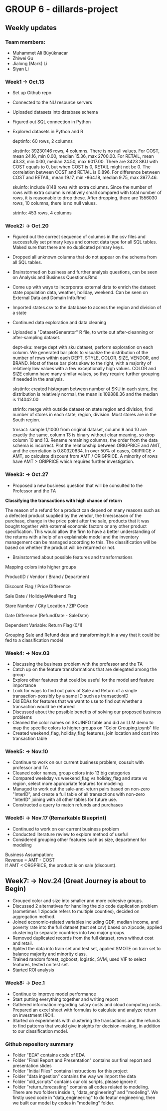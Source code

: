# GROUP 6 - dillards-project

## Weekly updates

### Team members:
* Muhammet Ali Büyüknacar
* Zhiwei Gu
* Jialong (Mark) Li
* Siyan Li

### Week1 -> Oct.13

- Set up Github repo
- Connected to the NU resource servers
- Uploaded datasets into database schema
- Figured out SQL connection in Python
- Explored datasets in Python and R

  deptinfo: 60 rows, 2 columns

  skstinfo: 39230146 rows, 4 columns. There is no null values. For COST, mean 24.16, min 0.00, median 15.36, max 2700.00. For RETAIL, mean 43.33, min 0.00, median 24.50, max 6017.00.
  There are 3423 SKU with COST equals to 0, but when COST is 0, RETAIL might not be 0. The correlation between COST and RETAIL is 0.896.
  For difference between COST and RETAIL, mean 19.17, min -864.18, median 9.75, max 3977.46.

  skuinfo: include 8148 rows with extra columns. Since the number of rows with extra column is relatively small compared with total number of rows, it is reasonable to drop these.
  After dropping, there are 1556030 rows, 10 columns, there is no null values.

  strinfo: 453 rows, 4 columns


### Week2: -> Oct.20
- Figured out the correct sequence of columns in the csv files and successfully set primary keys and correct data type for all SQL tables. Maked sure that there are no duplicated primary keys.
- Dropped all unknown columns that do not appear on the schema from all SQL tables.
- Brainstormed on business and further analysis questions, can be seen on Analysis and Business Questions.Rmd
- Come up with ways to incorporate external data to enrich the dataset: state population data, weather, holiday, weekend. Can be seen on External Data and Domain Info.Rmd
- Imported states.csv to the database to access the region and division of a state
- Continued data exploration and data cleaning
- Uploaded a "DatasetGenerator" R file, to write out after-cleanning or after-sampling dataset.

  dept-sku: merge dept with sku dataset, perform exploration on each column. We generated bar plots to visualize the distribution of the number of rows within each DEPT, STYLE, COLOR, SIZE, VENDOR, and BRAND. Most of these bar plots skew to the right, with a majority of relatively low values with a few exceptionally high values. COLOR and SIZE column have many similar values, so they require further grouping if needed in the analysis.

  skstinfo: created histogram between number of SKU in each store, the distribution is relatively normal, the mean is 109888.36 and the median is 114042.00

  strinfo: merge with outside dataset on state region and division, find number of stores in each state, region, division. Most stores are in the South region.

  trnsact: sample 1/1000 from original dataset, column 9 and 10 are exactly the same, column 13 is binary without clear meaning, so drop column 10 and 13. Rename remaining columns, the order from the data schema is incorrect. Plot the relationship between ORIGPRICE and AMT, and the correlation is 0.80320634. In over 50% of cases, ORIPRICE > AMT, so calculate discount from AMT / ORIGPRICE. A minority of rows have AMT > ORIPRICE which requires further investigation. 

### Week3: -> Oct.27

- Proposed a new business question that will be consulted to the Professor and the TA

**Classifying the transactions with high chance of return**

The reason of a refund for a product can depend on many reasons such as a defected product supplied by the vendor, the time/season of the purchase, change in the price point after the sale, products that it was bought together with external economic factors or any other product specification. This would allow the firm to have a better understanding of the returns with a help of an explainable model and the inventory management can be managed according to this. The classification will be based on whether the product will be returned or not.

- Brainstormed about possible features and transformations

Mapping colors into higher groups

ProductID / Vendor / Brand / Department

Discount Flag / Price Difference

Sale Date / Holiday&Weekend Flag

Store Number / City Location / ZIP Code

Date Difference (RefundDate - SaleDate)

Dependent Variable: Return Flag (0/1)

Grouping Sale and Refund data and transforming it in a way that it could be fed to a classification model


### Week4: -> Nov.03

- Discussing the business problem with the professor and the TA
- Catch up on the feature transformations that are delegated among the group
- Explore other features that could be useful for the model and feature importance
- Look for ways to find out pairs of Sale and Return of a single transaction-possibly by a same ID such as transactionID
- Did EDAs for features that we want to use to find out whether a transaction would be returned
- Discussed about the possible benefits of solving our proposed business problems
- Cleaned the color names on SKUINFO table and did an LLM demo to map the specific colors to higher groups on "Color Grouping.ipynb" file
- Created weekend_flag, holiday_flag features, join location and cost into transaction table 

### Week5: -> Nov.10

- Continue to work on our current business problem, cousult with professor and TA
- Cleaned color names, group colors into 13 big categories
- Compared weekday vs weekend_flag vs holiday_flag and state vs region, select more appropriate features for modeling
- Managed to work out the sale-and-return pairs based on non-zero "InterID", and create a full table of all transactions with non-zero "InterID" joining with all other tables for future use.
- Constructed a query to match refunds and purchases

### Week6: -> Nov.17 (Remarkable Blueprint)

- Continued to work on our current business problem
- Conducted literature review to explore method of useful
- Considered grouping other features such as size, department for modeling

Business Assumpation:  
Revenue = AMT - COST  
If AMT < ORGPRICE, the product is on sale (discount).

## Week7: -> Nov.24 (Great Journey is about to Begin)

- Grouped color and size into smaller and more cohesive groups.
- Discussed 2 alternatives for handling the zip code duplication problem (sometimes 1 zipcode refers to multiple counties), decided on aggregation method.
- Joined economic-related variables including GDP, median income, and poverty rate into the full dataset (test set.csv) based on zipcode, applied clustering to separate countries into two major groups.
- Removed duplicated records from the full dataset, rows without cost and retail.
- Splited the data into train set and test set, applied SMOTE on train set to balance majority and minority class.
- Trained random forest, xgboost, logistic, SVM, used VIF to select features, tested on test set.
- Started ROI analysis

### Week8: -> Dec.1 

- Continue to improve model performance
- Start putting everything together and writing report
- Gathered information regarding salary costs and cloud computing costs. Prepared an excel sheet with formulas to calculate and analyze return on investment (ROI).
- Started on experiments with clustering the transactions and the refunds to find patterns that would give insights for decision-making, in addition to our classification model.

### Github repository summary
- Folder "EDA" contains code of EDA
- Folder "Final Report and Presentation" contains our final report and presentation slides
- Folder "Initial Files" contains instructions for this project
- Folder "data ingestion" contains the way we import the data
- Folder "old_scripts" contains our old scripts, please ignore it
- Folder "return_forecasting" contains all codes related to modeling. There are two folders inside it, "data_engineering" and "modeling". We firstly used code in "data_engineering" to do featur engineering, then we built our model by codes in "modeling" folder.

